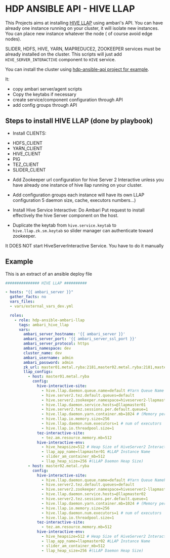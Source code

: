 # HDP ANSIBLE API - HIVE LLAP

This Projects aims at installing [HIVE LLAP](https://docs.hortonworks.com/HDPDocuments/HDP2/HDP-2.6.5/bk_command-line-installation/content/install_hive_llap.html) using ambari's API.
You can have already one instance running on your cluster, it will isolate new instances.
You can place new instance whatever the node ( of course avoid edge nodes).

SLIDER, HDFS, HIVE, YARN, MAPREDUCE2, ZOOKEEPER services must be already installed on the cluster.
This scripts will just add `HIVE_SERVER_INTERACTIVE` component to `HIVE` service.

You can install the cluster using [hdp-ansible-api project for example](https://github.com/yyounes75/hdp-ansible-api).

It:
* copy ambari server/agent scripts
* Copy the keytabs if necessary
* create service/component configuration through API
* add config groups through API

## Steps to install HIVE LLAP (done by playbook)

- Install CLIENTS:
 * HDFS_CLIENT
 * YARN_CLIENT
 * HIVE_CLIENT
 * PIG
 * TEZ_CLIENT
 * SLIDER_CLIENT

- Add  Zookeeper url configuration for hive Server 2 Interactive unless
you have already one instance of hive llap running on your cluster.

- Add configuration groups
each instance will have its own LLAP configuration 5 daemon size, cache, executors numbers...)

- Install Hive Service Interactive:
Do Ambari Put request to install effectively the hive Server component on the host.

- Duplicate the keytab from `hive.service.keytab` to `hive.llap.zk.sm.keytab` so slider manager
can authenticate toward zookeeper.

It DOES NOT start HiveServerInteractive Service.
You have to do it manually

## Example

This is an extract of an ansible deploy file
```yaml
############### HIVE LLAP ##########

- hosts: "{{ ambari_server }}"
  gather_facts: no
  vars_files:
  - vars/external_vars_dev.yml

  roles:
    - role: hdp-ansible-ambari-llap
      tags: ambari_hive_llap
      vars:
        ambari_server_hostname: '{{ ambari_server }}'
        ambari_server_port: '{{ ambari_server_ssl_port }}'
        ambari_server_protocol: https
        ambari_namespace: dev
        cluster_name: dev
        ambari_username: admin
        ambari_password: admin
        zk_url: master01.metal.ryba:2181,master02.metal.ryba:2181,master03.metal.ryba:2181
        llap_configs:
          - host: master01.metal.ryba
            config:
              hive-interactive-site:
                - hive.llap.daemon.queue.name=default #Yarn Queue Name
                - hive.server2.tez.default.queues=default
                - hive.server2.zookeeper.namespace=hiveserver2-llapmaster01 # zooKeeperNamespace
                - hive.llap.daemon.service.hosts=@llapmaster01
                - hive.server2.tez.sessions.per.default.queue=1
                - hive.llap.daemon.yarn.container.mb=1024 # (Memory per Daemon)
                - hive.llap.io.memory.size=256
                - hive.llap.daemon.num.executors=1 # num of executors
                - hive.llap.io.threadpool.size=1
              tez-interactive-site:
                - tez.am.resource.memory.mb=512
              hive-interactive-env:
                - hive_heapsize=512 # Heap Size of HiveServer2 Interactive
                - llap_app_name=llapmaster01 #LLAP Instance Name
                - slider_am_container_mb=512
                - llap_heap_size=256 #(LLAP Daemon Heap Size)
          - host: master02.metal.ryba
            config:
              hive-interactive-site:
                - hive.llap.daemon.queue.name=default #Yarn Queue Namehayasta6
                - hive.server2.tez.default.queues=default
                - hive.server2.zookeeper.namespace=hiveserver2-llapmaster02 # zooKeeperNamespace
                - hive.llap.daemon.service.hosts=@llapmaster02
                - hive.server2.tez.sessions.per.default.queue=1
                - hive.llap.daemon.yarn.container.mb=1024 # (Memory per Daemon)
                - hive.llap.io.memory.size=256
                - hive.llap.daemon.num.executors=1 # num of executors
                - hive.llap.io.threadpool.size=1
              tez-interactive-site:
                - tez.am.resource.memory.mb=512
              hive-interactive-env:
                - hive_heapsize=512 # Heap Size of HiveServer2 Interactive
                - llap_app_name=llapmaster02 #LLAP Instance Name
                - slider_am_container_mb=512
                - llap_heap_size=256 #(LLAP Daemon Heap Size)
```
